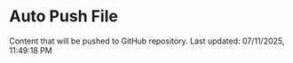 # Auto Push File

Content that will be pushed to GitHub repository.
Last updated: 07/11/2025, 11:49:18 PM